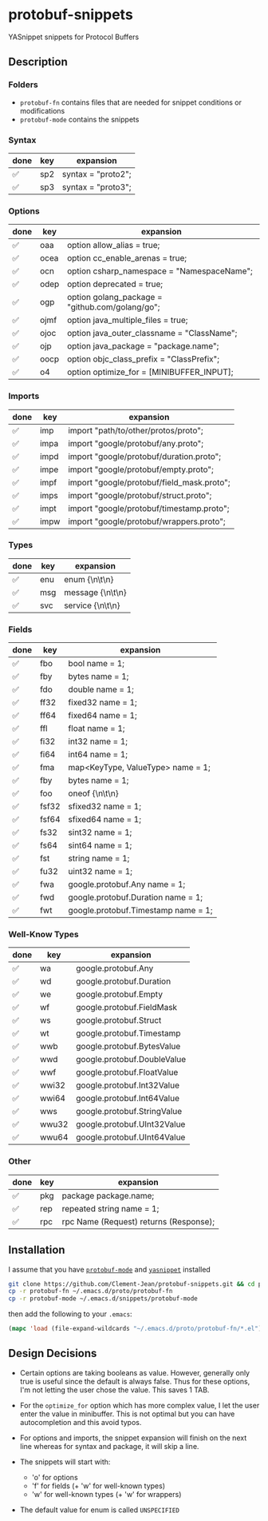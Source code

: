 # protobuf-snippets

YASnippet snippets for Protocol Buffers

## Description

### Folders

- `protobuf-fn` contains files that are needed for snippet conditions or modifications
- `protobuf-mode` contains the snippets

### Syntax

| done | key | expansion |
| ---- | --- | --------- |
| :white_check_mark: | sp2 | syntax = "proto2"; |
| :white_check_mark: | sp3 | syntax = "proto3"; |

### Options

| done | key | expansion |
| ---- | --- | --------- |
| :white_check_mark: | oaa | option allow_alias = true; |
| :white_check_mark: | ocea | option cc_enable_arenas = true; |
| :white_check_mark: | ocn | option csharp_namespace = "NamespaceName"; |
| :white_check_mark: | odep | option deprecated = true; |
| :white_check_mark: | ogp | option golang_package = "github.com/golang/go"; |
| :white_check_mark: | ojmf | option java_multiple_files = true; |
| :white_check_mark: | ojoc | option java_outer_classname = "ClassName"; |
| :white_check_mark: | ojp | option java_package = "package.name"; |
| :white_check_mark: | oocp | option objc_class_prefix = "ClassPrefix"; |
| :white_check_mark: | o4 | option optimize_for = [MINIBUFFER_INPUT]; |

### Imports

| done | key | expansion |
| ---- | --- | --------- |
| :white_check_mark: | imp | import "path/to/other/protos/proto"; |
| :white_check_mark: | impa | import "google/protobuf/any.proto"; |
| :white_check_mark: | impd | import "google/protobuf/duration.proto"; |
| :white_check_mark: | impe | import "google/protobuf/empty.proto"; |
| :white_check_mark: | impf | import "google/protobuf/field_mask.proto"; |
| :white_check_mark: | imps | import "google/protobuf/struct.proto"; |
| :white_check_mark: | impt | import "google/protobuf/timestamp.proto"; |
| :white_check_mark: | impw | import "google/protobuf/wrappers.proto"; |

### Types

| done | key | expansion |
| ---- | --- | --------- |
| :white_check_mark: | enu | enum {\n\t\n} |
| :white_check_mark: | msg | message {\n\t\n} |
| :white_check_mark: | svc | service {\n\t\n} |

### Fields

| done | key | expansion |
| ---- | --- | --------- |
| :white_check_mark: | fbo | bool name = 1; |
| :white_check_mark: | fby | bytes name = 1; |
| :white_check_mark: | fdo | double name = 1; |
| :white_check_mark: | ff32 | fixed32 name = 1; |
| :white_check_mark: | ff64 | fixed64 name = 1; |
| :white_check_mark: | ffl | float name = 1; |
| :white_check_mark: | fi32 | int32 name = 1; |
| :white_check_mark: | fi64 | int64 name = 1; |
| :white_check_mark: | fma | map<KeyType, ValueType> name = 1; |
| :white_check_mark: | fby | bytes name = 1; |
| :white_check_mark: | foo | oneof {\n\t\n} |
| :white_check_mark: | fsf32 | sfixed32 name = 1; |
| :white_check_mark: | fsf64 | sfixed64 name = 1; |
| :white_check_mark: | fs32 | sint32 name = 1; |
| :white_check_mark: | fs64 | sint64 name = 1; |
| :white_check_mark: | fst | string name = 1; |
| :white_check_mark: | fu32 | uint32 name = 1; |
| :white_check_mark: | fwa | google.protobuf.Any name = 1; |
| :white_check_mark: | fwd | google.protobuf.Duration name = 1; |
| :white_check_mark: | fwt | google.protobuf.Timestamp name = 1; |

### Well-Know Types

| done | key | expansion |
| ---- | --- | --------- |
| :white_check_mark: | wa | google.protobuf.Any |
| :white_check_mark: | wd | google.protobuf.Duration |
| :white_check_mark: | we | google.protobuf.Empty |
| :white_check_mark: | wf | google.protobuf.FieldMask |
| :white_check_mark: | ws | google.protobuf.Struct |
| :white_check_mark: | wt | google.protobuf.Timestamp |
| :white_check_mark: | wwb | google.protobuf.BytesValue |
| :white_check_mark: | wwd | google.protobuf.DoubleValue |
| :white_check_mark: | wwf | google.protobuf.FloatValue |
| :white_check_mark: | wwi32 | google.protobuf.Int32Value |
| :white_check_mark: | wwi64 | google.protobuf.Int64Value |
| :white_check_mark: | wws | google.protobuf.StringValue |
| :white_check_mark: | wwu32 | google.protobuf.UInt32Value |
| :white_check_mark: | wwu64 | google.protobuf.UInt64Value |

### Other

| done | key | expansion |
| ---- | --- | --------- |
| :white_check_mark: | pkg | package package.name; |
| :white_check_mark: | rep | repeated string name = 1; |
| :white_check_mark: | rpc | rpc Name (Request) returns (Response); |

## Installation

I assume that you have [`protobuf-mode`](https://github.com/protocolbuffers/protobuf/blob/main/editors/protobuf-mode.el) and [`yasnippet`](https://github.com/joaotavora/yasnippet) installed

```sh
git clone https://github.com/Clement-Jean/protobuf-snippets.git && cd protobuf-snippets
cp -r protobuf-fn ~/.emacs.d/proto/protobuf-fn
cp -r protobuf-mode ~/.emacs.d/snippets/protobuf-mode
```

then add the following to your `.emacs`:

```lisp
(mapc 'load (file-expand-wildcards "~/.emacs.d/proto/protobuf-fn/*.el"))
```

## Design Decisions

- Certain options are taking booleans as value. However, generally only true is useful since the default is always false. Thus for these options, I'm not letting the user chose the value. This saves 1 TAB.
- For the `optimize_for` option which has more complex value, I let the user enter the value in minibuffer. This is not optimal but you can have autocompletion and this avoid typos.
- For options and imports, the snippet expansion will finish on the next line whereas for syntax and package, it will skip a line.

- The snippets will start with:
	- 'o' for options
	- 'f' for fields (+ 'w' for well-known types)
	- 'w' for well-known types (+ 'w' for wrappers)

- The default value for enum is called `UNSPECIFIED`